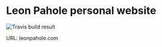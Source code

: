 # Leon Pahole personal website

![Travis build result](https://travis-ci.com/leonpahole/leonpahole-com.svg?token=4fcZssSuRqvqX5hxzFW3&branch=master)

URL: leonpahole.com
